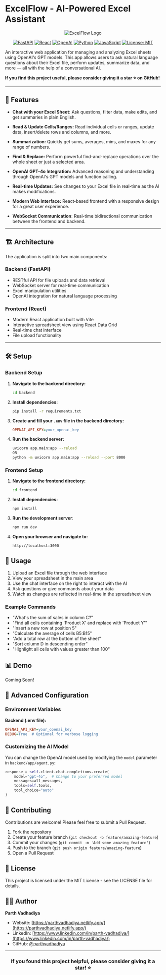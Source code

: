 # ExcelFlow - AI-Powered Excel Assistant

<div align="center">

![ExcelFlow Logo](https://img.shields.io/badge/ExcelFlow-AI%20Excel%20Assistant-blue?style=for-the-badge)

[![FastAPI](https://img.shields.io/badge/FastAPI-005571?style=for-the-badge&logo=fastapi)](https://fastapi.tiangolo.com/)
[![React](https://img.shields.io/badge/React-61DAFB?style=for-the-badge&logo=react&logoColor=black)](https://reactjs.org/)
[![OpenAI](https://img.shields.io/badge/OpenAI-412991?style=for-the-badge&logo=openai&logoColor=white)](https://openai.com/)
[![Python](https://img.shields.io/badge/Python-3776AB?style=for-the-badge&logo=python&logoColor=white)](https://www.python.org/)
[![JavaScript](https://img.shields.io/badge/JavaScript-F7DF1E?style=for-the-badge&logo=javascript&logoColor=black)](https://developer.mozilla.org/en-US/docs/Web/JavaScript)
[![License: MIT](https://img.shields.io/badge/License-MIT-yellow.svg?style=for-the-badge)](https://opensource.org/licenses/MIT)

</div>

An interactive web application for managing and analyzing Excel sheets using OpenAI's GPT models. This app allows users to ask natural language questions about their Excel file, perform updates, summarize data, and more — all with the help of a conversational AI.

**If you find this project useful, please consider giving it a star ⭐ on GitHub!**

---

## 🚀 Features

* **Chat with your Excel Sheet:**
  Ask questions, filter data, make edits, and get summaries in plain English.

* **Read & Update Cells/Ranges:**
  Read individual cells or ranges, update data, insert/delete rows and columns, and more.

* **Summarization:**
  Quickly get sums, averages, mins, and maxes for any range of numbers.

* **Find & Replace:**
  Perform powerful find-and-replace operations over the whole sheet or just a selected area.

* **OpenAI GPT-4o Integration:**
  Advanced reasoning and understanding through OpenAI's GPT models and function calling.

* **Real-time Updates:**
  See changes to your Excel file in real-time as the AI makes modifications.

* **Modern Web Interface:**
  React-based frontend with a responsive design for a great user experience.

* **WebSocket Communication:**
  Real-time bidirectional communication between the frontend and backend.

---

## 🏗️ Architecture

The application is split into two main components:

### Backend (FastAPI)
- RESTful API for file uploads and data retrieval
- WebSocket server for real-time communication
- Excel manipulation utilities
- OpenAI integration for natural language processing

### Frontend (React)
- Modern React application built with Vite
- Interactive spreadsheet view using React Data Grid
- Real-time chat interface
- File upload functionality

---

## 🛠️ Setup

### Backend Setup

1. **Navigate to the backend directory:**

   ```bash
   cd backend
   ```

2. **Install dependencies:**

   ```bash
   pip install -r requirements.txt
   ```

3. **Create and fill your `.env` file in the backend directory:**

   ```ini
   OPENAI_API_KEY=your_openai_key
   ```

4. **Run the backend server:**

   ```bash
   uvicorn app.main:app --reload 
   OR 
   python -m uvicorn app.main:app --reload --port 8000
   ```

### Frontend Setup

1. **Navigate to the frontend directory:**

   ```bash
   cd frontend
   ```

2. **Install dependencies:**

   ```bash
   npm install
   ```

3. **Run the development server:**

   ```bash
   npm run dev
   ```

4. **Open your browser and navigate to:**
   
   ```
   http://localhost:3000
   ```

## 📝 Usage

1. Upload an Excel file through the web interface
2. View your spreadsheet in the main area
3. Use the chat interface on the right to interact with the AI
4. Ask questions or give commands about your data
5. Watch as changes are reflected in real-time in the spreadsheet view

### Example Commands

- "What's the sum of sales in column C?"
- "Find all cells containing 'Product X' and replace with 'Product Y'"
- "Insert a new row at position 5"
- "Calculate the average of cells B5:B15"
- "Add a total row at the bottom of the sheet"
- "Sort column D in descending order"
- "Highlight all cells with values greater than 100"

## 📊 Demo

Coming Soon!

## 🔧 Advanced Configuration

### Environment Variables

**Backend (.env file):**

```ini
OPENAI_API_KEY=your_openai_key
DEBUG=True  # Optional for verbose logging
```

### Customizing the AI Model

You can change the OpenAI model used by modifying the `model` parameter in `backend/app/agent.py`:

```python
response = self.client.chat.completions.create(
    model="gpt-4o",  # Change to your preferred model
    messages=all_messages,
    tools=self.tools,
    tool_choice="auto"
)
```

## 🤝 Contributing

Contributions are welcome! Please feel free to submit a Pull Request.

1. Fork the repository
2. Create your feature branch (`git checkout -b feature/amazing-feature`)
3. Commit your changes (`git commit -m 'Add some amazing feature'`)
4. Push to the branch (`git push origin feature/amazing-feature`)
5. Open a Pull Request

## 📄 License

This project is licensed under the MIT License - see the LICENSE file for details.

## 👨‍💻 Author

**Parth Vadhadiya**

- Website: [https://parthvadhadiya.netlify.app/](https://parthvadhadiya.netlify.app/)
- LinkedIn: [https://www.linkedin.com/in/parth-vadhadiya/](https://www.linkedin.com/in/parth-vadhadiya/)
- GitHub: [@parthvadhadiya](https://github.com/parthvadhadiya)

---

<div align="center">

### If you found this project helpful, please consider giving it a star! ⭐

</div>
